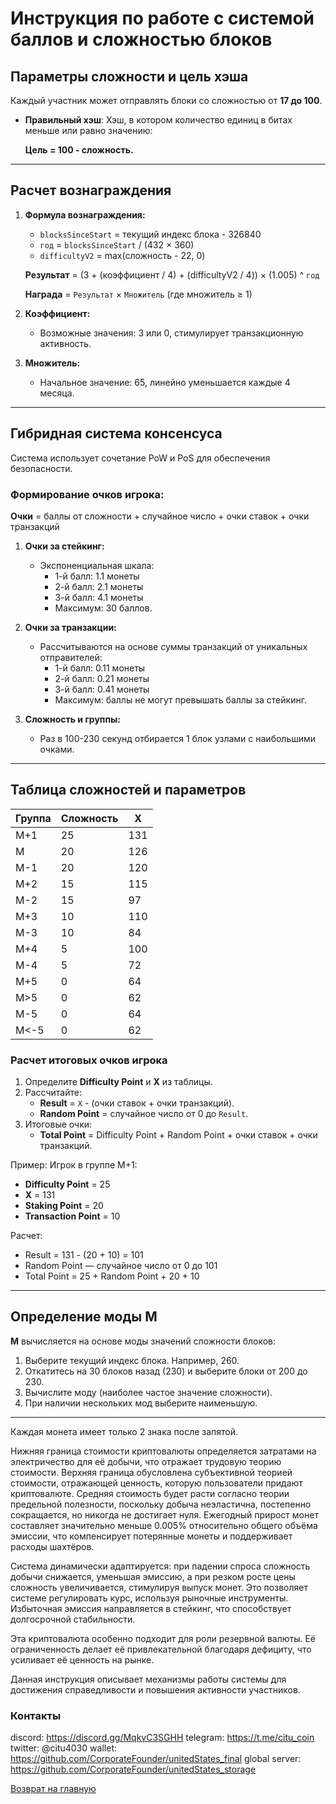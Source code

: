 # Инструкция по работе с системой баллов и сложностью блоков

## Параметры сложности и цель хэша

Каждый участник может отправлять блоки со сложностью от **17 до 100**.

- **Правильный хэш**: Хэш, в котором количество единиц в битах меньше или равно значению:

  **Цель = 100 - сложность.**

---

## Расчет вознаграждения

1. **Формула вознаграждения:**

   - `blocksSinceStart` = текущий индекс блока - 326840
   - `год` = `blocksSinceStart` / (432 × 360)
   - `difficultyV2` = max(сложность - 22, 0)

   **Результат** = (3 + (коэффициент / 4) + (difficultyV2 / 4)) × (1.005) ^ `год`

   **Награда** = `Результат` × `Множитель` (где множитель ≥ 1)

2. **Коэффициент:**
   - Возможные значения: 3 или 0, стимулирует транзакционную активность.

3. **Множитель:**
   - Начальное значение: 65, линейно уменьшается каждые 4 месяца.

---

## Гибридная система консенсуса

Система использует сочетание PoW и PoS для обеспечения безопасности.

### Формирование очков игрока:

**Очки** = баллы от сложности + случайное число + очки ставок + очки транзакций

1. **Очки за стейкинг:**
   - Экспоненциальная шкала:
      - 1-й балл: 1.1 монеты
      - 2-й балл: 2.1 монеты
      - 3-й балл: 4.1 монеты
      - Максимум: 30 баллов.

2. **Очки за транзакции:**
   - Рассчитываются на основе суммы транзакций от уникальных отправителей:
      - 1-й балл: 0.11 монеты
      - 2-й балл: 0.21 монеты
      - 3-й балл: 0.41 монеты
      - Максимум: баллы не могут превышать баллы за стейкинг.

3. **Сложность и группы:**
   - Раз в 100-230 секунд отбирается 1 блок узлами с наибольшими очками.

---

## Таблица сложностей и параметров

| Группа | Сложность | X   |
|--------|-----------|-----|
| M+1    | 25        | 131 |
| M      | 20        | 126 |
| M-1    | 20        | 120 |
| M+2    | 15        | 115 |
| M-2    | 15        |  97 |
| M+3    | 10        | 110 |
| M-3    | 10        |  84 |
| M+4    | 5         | 100 |
| M-4    | 5         |  72 |
| M+5    | 0         |  64 |
| M>5    | 0         |  62 |
| M-5    | 0         |  64 |
| M<-5   | 0         |  62 |

### Расчет итоговых очков игрока

1. Определите **Difficulty Point** и **X** из таблицы.
2. Рассчитайте:
   - **Result** = `X` - (очки ставок + очки транзакций).
   - **Random Point** = случайное число от 0 до `Result`.
3. Итоговые очки:
   - **Total Point** = Difficulty Point + Random Point + очки ставок + очки транзакций.

Пример: Игрок в группе M+1:

- **Difficulty Point** = 25
- **X** = 131
- **Staking Point** = 20
- **Transaction Point** = 10

Расчет:
- Result = 131 - (20 + 10) = 101
- Random Point — случайное число от 0 до 101
- Total Point = 25 + Random Point + 20 + 10

---

## Определение моды M

**M** вычисляется на основе моды значений сложности блоков:

1. Выберите текущий индекс блока. Например, 260.
2. Откатитесь на 30 блоков назад (230) и выберите блоки от 200 до 230.
3. Вычислите моду (наиболее частое значение сложности).
4. При наличии нескольких мод выберите наименьшую.

---

Каждая монета имеет только 2 знака после запятой.

Нижняя граница стоимости криптовалюты определяется затратами на электричество для её добычи, что отражает трудовую теорию стоимости. Верхняя граница обусловлена субъективной теорией стоимости, отражающей ценность, которую пользователи придают криптовалюте. Средняя стоимость будет расти согласно теории предельной полезности, поскольку добыча неэластична, постепенно сокращается, но никогда не достигает нуля. Ежегодный прирост монет составляет значительно меньше 0.005% относительно общего объёма эмиссии, что компенсирует потерянные монеты и поддерживает расходы шахтёров.

Система динамически адаптируется: при падении спроса сложность добычи снижается, уменьшая эмиссию, а при резком росте цены сложность увеличивается, стимулируя выпуск монет. Это позволяет системе регулировать курс, используя рыночные инструменты. Избыточная эмиссия направляется в стейкинг, что способствует долгосрочной стабильности.

Эта криптовалюта особенно подходит для роли резервной валюты. Её ограниченность делает её привлекательной благодаря дефициту, что усиливает её ценность на рынке.

Данная инструкция описывает механизмы работы системы для достижения справедливости и повышения активности участников.



### Контакты
discord: https://discord.gg/MqkvC3SGHH
telegram: https://t.me/citu_coin
twitter: @citu4030
wallet: https://github.com/CorporateFounder/unitedStates_final
global server: https://github.com/CorporateFounder/unitedStates_storage

[Возврат на главную](./documentationRus.md)